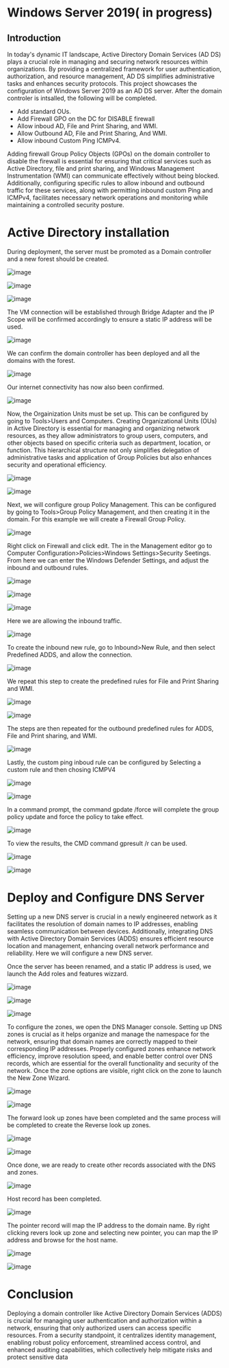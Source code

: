# Windows Server 2019( in progress)


## Introduction


In today's dynamic IT landscape, Active Directory Domain Services (AD DS) plays a crucial role in managing and securing network resources within organizations. By providing a centralized framework for user authentication, authorization, and resource management, AD DS simplifies administrative tasks and enhances security protocols. This project showcases the configuration of Windows Server 2019 as an AD DS server. After the domain controler is intsalled, the following will be completed.

- Add standard OUs.
- Add Firewall GPO on the DC for DISABLE firewall
- Allow inboud AD, File and Print Sharing, and WMI.
- Allow Outbound AD, File and Print Sharing, And WMI.
- Allow inbound Custom Ping ICMPv4.

Adding firewall Group Policy Objects (GPOs) on the domain controller to disable the firewall is essential for ensuring that critical services such as Active Directory, file and print sharing, and Windows Management Instrumentation (WMI) can communicate effectively without being blocked. Additionally, configuring specific rules to allow inbound and outbound traffic for these services, along with permitting inbound custom Ping and ICMPv4, facilitates necessary network operations and monitoring while maintaining a controlled security posture.


# Active Directory installation
During deployment, the server must be promoted as a Domain controller and a new forest should be created. 


![image](https://github.com/user-attachments/assets/a49795fa-ab40-46ec-9843-e65b6b69bc53)


![image](https://github.com/user-attachments/assets/10625837-2931-420a-93da-4dee0ffd1740)

![image](https://github.com/user-attachments/assets/7c2fc30d-a506-48f9-a5c1-7259aa209994)


The VM connection will be established through Bridge Adapter and the IP Scope will be confirmed accordingly to ensure a static IP address will be used.


![image](https://github.com/user-attachments/assets/cf445dc0-628e-4bea-b4ab-602352897c28)



We can confirm the domain controller has been deployed and all the domains with the forest.

![image](https://github.com/user-attachments/assets/91931188-5c74-4708-9d6b-ebfe5bcf20d5)




Our internet connectivity has now also been confirmed.



![image](https://github.com/user-attachments/assets/2ac065b6-f7eb-4413-bc38-c9a063e53878)



Now, the Orgainization Units must be set up. This can be configured by going to Tools>Users and Computers.  Creating Organizational Units (OUs) in Active Directory is essential for managing and organizing network resources, as they allow administrators to group users, computers, and other objects based on specific criteria such as department, location, or function. This hierarchical structure not only simplifies delegation of administrative tasks and application of Group Policies but also enhances security and operational efficiency.




![image](https://github.com/user-attachments/assets/500f34df-1a24-406d-aac3-636c2f2310a4)






![image](https://github.com/user-attachments/assets/aee3d643-6ab7-4e84-af6a-b441b492e4b4)



Next, we will configure group Policy Management. This can be configured by going to Tools>Group Policy Management, and then creating it in the domain. For this example we will create a Firewall Group Policy.

![image](https://github.com/user-attachments/assets/45919401-ef80-4ff0-9b45-d42d43a7a861)



Right click on Firewall and click edit. The in the Management editor go to Computer Configuration>Policies>Windows Settings>Security Seetings. From here we can enter the Windows Defender Settings, and adjust the inbound and outbound rules.




![image](https://github.com/user-attachments/assets/d1f9caaa-6c1d-4a9e-9b03-e26484ab0263)






![image](https://github.com/user-attachments/assets/58a3de42-9626-47c4-a026-ce61408caab1)





![image](https://github.com/user-attachments/assets/b8c3d2f4-a77b-4566-b52f-ff3223e2b7be)







Here we are allowing the inbound traffic.



![image](https://github.com/user-attachments/assets/bf9549b1-7109-4128-ab42-4162c21faf1f)




To create the inbound new rule, go to Inbound>New Rule, and then select Predefined ADDS, and allow the connection.






![image](https://github.com/user-attachments/assets/b43ab740-9669-4d34-994b-6a52c4032eb4)




We repeat this step to create the predefined rules for File and Print Sharing and WMI.





![image](https://github.com/user-attachments/assets/9ed20f90-5cdf-4bf9-986c-498b48c4fa0a)




![image](https://github.com/user-attachments/assets/daf366d2-b675-48ae-8eb1-10233bd398f6)


The steps are then repeated for the outbound predefined rules for ADDS,  File and Print sharing, and WMI.







![image](https://github.com/user-attachments/assets/2599803b-a012-49d7-96e2-519d8193095f)



Lastly, the custom ping inboud rule can be configured by Selecting a custom rule and then chosing ICMPV4





![image](https://github.com/user-attachments/assets/1e2e173a-1e73-49dc-8f44-c90988a72865)





![image](https://github.com/user-attachments/assets/9badb348-afea-4525-9509-dd4e17a9bffe)



In a command prompt, the command gpdate /force will complete the group policy update and force the policy to take effect.




![image](https://github.com/user-attachments/assets/5b35bc29-3275-40f6-aa10-878122e798dd)


To view the results, the CMD command gpresult /r can be used.




![image](https://github.com/user-attachments/assets/26a68d58-9ce9-49b6-ba45-4ee898865adf)




![image](https://github.com/user-attachments/assets/9168880e-f3c1-4f0e-9f21-f351d731ca4b)





# Deploy and Configure DNS Server

Setting up a new DNS server is crucial in a newly engineered network as it facilitates the resolution of domain names to IP addresses, enabling seamless communication between devices. Additionally, integrating DNS with Active Directory Domain Services (ADDS) ensures efficient resource location and management, enhancing overall network performance and reliability. Here we will configure a new DNS server. 


 

Once the server has beeen renamed, and a static IP address is used, we launch the Add roles and features wizzard.

![image](https://github.com/user-attachments/assets/603a03a8-b953-4d24-b9a9-e0abba8ca0c8)






![image](https://github.com/user-attachments/assets/1ffd04d6-d493-47aa-9fa0-7cace6d3e37c)






![image](https://github.com/user-attachments/assets/58682b61-b54b-4ff7-abc9-26695e217e27)




To configure the zones, we open the DNS Manager console. Setting up DNS zones is crucial as it helps organize and manage the namespace for the network, ensuring that domain names are correctly mapped to their corresponding IP addresses. Properly configured zones enhance network efficiency, improve resolution speed, and enable better control over DNS records, which are essential for the overall functionality and security of the network. Once the zone options are visible, right click on the zone to launch the New Zone Wizard. 


![image](https://github.com/user-attachments/assets/08009270-6d6b-4547-9ba9-81f7407b0f8b)



![image](https://github.com/user-attachments/assets/3cb05102-3f3a-455c-9ce0-3d0182f39b66)


The forward look up zones have been completed and the same process will be completed to create the Reverse look up zones. 



![image](https://github.com/user-attachments/assets/39a4b21e-ce72-4cde-ae9a-887534c4a6ac)






![image](https://github.com/user-attachments/assets/a4e530c3-b20b-4c84-a2f7-2a7b87fd7d6f)




Once done, we are ready to create other records associated with the DNS and zones.


![image](https://github.com/user-attachments/assets/77d00a45-be77-467d-88b2-44e32078d7a3)





Host record has been completed.



![image](https://github.com/user-attachments/assets/ac227291-bef6-49d2-8f53-6ac7421b6b3d)



The pointer record will map the IP address to the domain name. By right clicking revers look up zone and selecting new pointer, you can map the IP address and browse for the host name. 



![image](https://github.com/user-attachments/assets/750242bc-c9ba-4598-aeed-ee153f13d256)





![image](https://github.com/user-attachments/assets/4e991cca-2ee4-4ee0-8cd9-c0379b8d486d)








# Conclusion

Deploying a domain controller like Active Directory Domain Services (ADDS) is crucial for managing user authentication and authorization within a network, ensuring that only authorized users can access specific resources. From a security standpoint, it centralizes identity management, enabling robust policy enforcement, streamlined access control, and enhanced auditing capabilities, which collectively help mitigate risks and protect sensitive data




